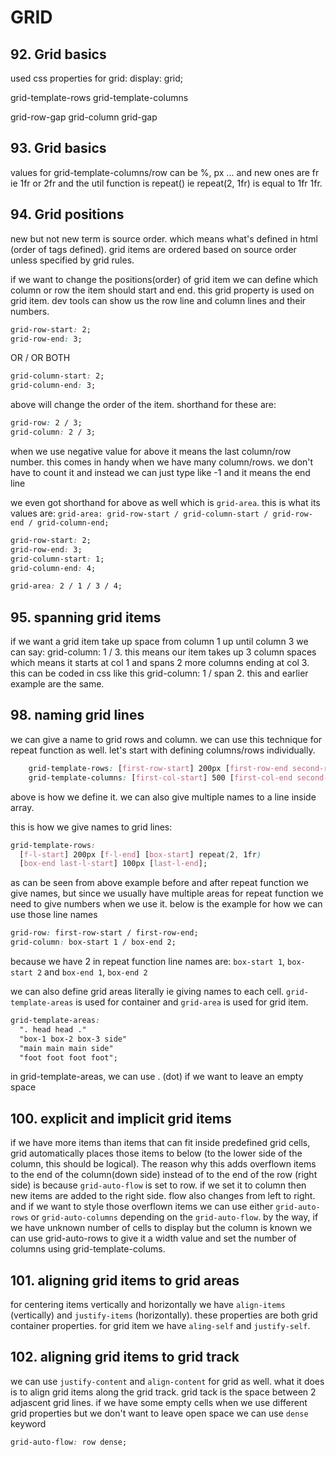 # GRID

## 92. Grid basics

used css properties for grid:
display: grid;

grid-template-rows
grid-template-columns

grid-row-gap
grid-column
grid-gap

## 93. Grid basics

values for grid-template-columns/row can be %, px ... and new ones are fr ie 1fr or 2fr and the util function is repeat() ie repeat(2, 1fr) is equal to 1fr 1fr.

## 94. Grid positions

new but not new term is source order. which means what's defined in html (order of tags defined).
grid items are ordered based on source order unless specified by grid rules.

if we want to change the positions(order) of grid item we can define which column or row the item should start and end. this grid property is used on grid item. dev tools can show us the row line and column lines and their numbers.

```css
grid-row-start: 2;
grid-row-end: 3;
```

OR / OR BOTH

```css
grid-column-start: 2;
grid-column-end: 3;
```

above will change the order of the item. shorthand for these are:

```css
grid-row: 2 / 3;
grid-column: 2 / 3;
```

when we use negative value for above it means the last column/row number. this comes in handy when we have many column/rows. we don't have to count it and instead we can just type like -1 and it means the end line

we even got shorthand for above as well which is `grid-area`.
this is what its values are:
`grid-area: grid-row-start / grid-column-start / grid-row-end / grid-column-end;`

```css
grid-row-start: 2;
grid-row-end: 3;
grid-column-start: 1;
grid-column-end: 4;

grid-area: 2 / 1 / 3 / 4;
```

## 95. spanning grid items

if we want a grid item take up space from column 1 up until column 3 we can say: grid-column: 1 / 3. this means our item takes up 3 column spaces which means it starts at col 1 and spans 2 more columns ending at col 3. this can be coded in css like this grid-column: 1 / span 2. this and earlier example are the same.

## 98. naming grid lines

we can give a name to grid rows and column. we can use this technique for repeat function as well. let's start with defining columns/rows individually.

```css
    grid-template-rows: [first-row-start] 200px [first-row-end second-row-start] 300px [second-row-end]
    grid-template-columns: [first-col-start] 500 [first-col-end second-col-start] 400px [second-col-end]
```

above is how we define it. we can also give multiple names to a line inside array.

this is how we give names to grid lines:

```css
grid-template-rows:
  [f-l-start] 200px [f-l-end] [box-start] repeat(2, 1fr)
  [box-end last-l-start] 100px [last-l-end];
```

as can be seen from above example before and after repeat function we give names, but since we usually have multiple areas for repeat function we need to give numbers when we use it. below is the example for how we can use those line names

```css
grid-row: first-row-start / first-row-end;
grid-column: box-start 1 / box-end 2;
```

because we have 2 in repeat function line names are: `box-start 1`, `box-start 2` and `box-end 1`, `box-end 2`

we can also define grid areas literally ie giving names to each cell. `grid-template-areas` is used for container and `grid-area` is used for grid item.

```css
grid-template-areas:
  ". head head ."
  "box-1 box-2 box-3 side"
  "main main main side"
  "foot foot foot foot";
```

in grid-template-areas, we can use . (dot) if we want to leave an empty space

## 100. explicit and implicit grid items

if we have more items than items that can fit inside predefined grid cells, grid automatically places those items to below (to the lower side of the column, this should be logical). The reason why this adds overflown items to the end of the column(down side) instead of to the end of the row (right side) is because `grid-auto-flow` is set to row. if we set it to column then new items are added to the right side. flow also changes from left to right. and if we want to style those overflown items we can use either `grid-auto-rows` or `grid-auto-columns` depending on the `grid-auto-flow`. by the way, if we have unknown number of cells to display but the column is known we can use grid-auto-rows to give it a width value and set the number of columns using grid-template-colums.

## 101. aligning grid items to grid areas

for centering items vertically and horizontally we have `align-items` (vertically) and `justify-items` (horizontally). these properties are both grid container properties. for grid item we have `aling-self` and `justify-self`.

## 102. aligning grid items to grid track

we can use `justify-content` and `align-content` for grid as well. what it does is to align grid items along the grid track. grid tack is the space between 2 adjascent grid lines. if we have some empty cells when we use different grid properties but we don't want to leave open space we can use `dense` keyword

```css
grid-auto-flow: row dense;
```
